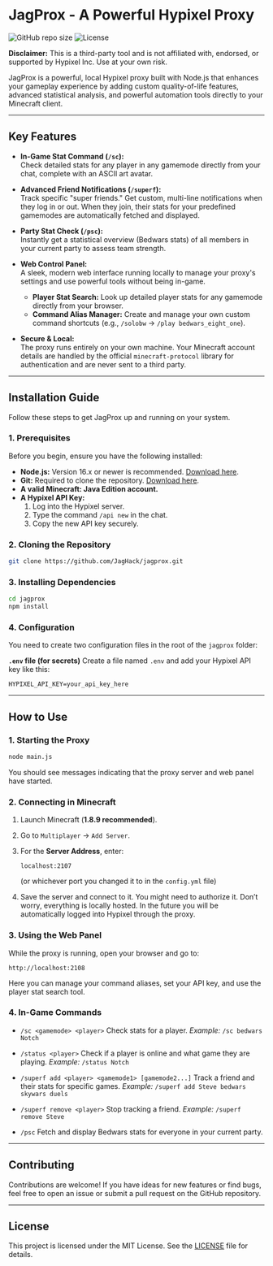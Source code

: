 # JagProx - A Powerful Hypixel Proxy

![GitHub repo size](https://img.shields.io/github/repo-size/JagHack/jagprox?style=for-the-badge&color=B33BFF) ![License](https://img.shields.io/github/license/JagHack/jagprox?style=for-the-badge&color=B33BFF)

**Disclaimer:** This is a third-party tool and is not affiliated with, endorsed, or supported by Hypixel Inc. Use at your own risk.

JagProx is a powerful, local Hypixel proxy built with Node.js that enhances your gameplay experience by adding custom quality-of-life features, advanced statistical analysis, and powerful automation tools directly to your Minecraft client.

---

## Key Features

- **In-Game Stat Command (`/sc`):**  
  Check detailed stats for any player in any gamemode directly from your chat, complete with an ASCII art avatar.

- **Advanced Friend Notifications (`/superf`):**  
  Track specific "super friends." Get custom, multi-line notifications when they log in or out. When they join, their stats for your predefined gamemodes are automatically fetched and displayed.

- **Party Stat Check (`/psc`):**  
  Instantly get a statistical overview (Bedwars stats) of all members in your current party to assess team strength.

- **Web Control Panel:**  
  A sleek, modern web interface running locally to manage your proxy's settings and use powerful tools without being in-game.
  - **Player Stat Search:** Look up detailed player stats for any gamemode directly from your browser.
  - **Command Alias Manager:** Create and manage your own custom command shortcuts (e.g., `/solobw` → `/play bedwars_eight_one`).

- **Secure & Local:**  
  The proxy runs entirely on your own machine. Your Minecraft account details are handled by the official `minecraft-protocol` library for authentication and are never sent to a third party.

---

## Installation Guide

Follow these steps to get JagProx up and running on your system.

### 1. Prerequisites

Before you begin, ensure you have the following installed:

- **Node.js:** Version 16.x or newer is recommended. [Download here](https://nodejs.org/).
- **Git:** Required to clone the repository. [Download here](https://git-scm.com/).
- **A valid Minecraft: Java Edition account.**
- **A Hypixel API Key:**
  1. Log into the Hypixel server.
  2. Type the command `/api new` in the chat.
  3. Copy the new API key securely.

### 2. Cloning the Repository

```bash
git clone https://github.com/JagHack/jagprox.git
````

### 3. Installing Dependencies

```bash
cd jagprox
npm install
```

### 4. Configuration

You need to create two configuration files in the root of the `jagprox` folder:

**`.env` file (for secrets)**
Create a file named `.env` and add your Hypixel API key like this:

```env
HYPIXEL_API_KEY=your_api_key_here
```

---

## How to Use

### 1. Starting the Proxy

```bash
node main.js
```

You should see messages indicating that the proxy server and web panel have started.

### 2. Connecting in Minecraft

1. Launch Minecraft (**1.8.9 recommended**).

2. Go to `Multiplayer` → `Add Server`.

3. For the **Server Address**, enter:

   ```
   localhost:2107
   ```

   (or whichever port you changed it to in the `config.yml` file)

4. Save the server and connect to it.
   You might need to authorize it. Don’t worry, everything is locally hosted.
   In the future you will be automatically logged into Hypixel through the proxy.

### 3. Using the Web Panel

While the proxy is running, open your browser and go to:

```
http://localhost:2108
```

Here you can manage your command aliases, set your API key, and use the player stat search tool.

### 4. In-Game Commands

* `/sc <gamemode> <player>`
  Check stats for a player.
  *Example:* `/sc bedwars Notch`

* `/status <player>`
  Check if a player is online and what game they are playing.
  *Example:* `/status Notch`

* `/superf add <player> <gamemode1> [gamemode2...]`
  Track a friend and their stats for specific games.
  *Example:* `/superf add Steve bedwars skywars duels`

* `/superf remove <player>`
  Stop tracking a friend.
  *Example:* `/superf remove Steve`

* `/psc`
  Fetch and display Bedwars stats for everyone in your current party.

---

## Contributing

Contributions are welcome! If you have ideas for new features or find bugs, feel free to open an issue or submit a pull request on the GitHub repository.

---

## License

This project is licensed under the MIT License. See the [LICENSE](LICENSE) file for details.
